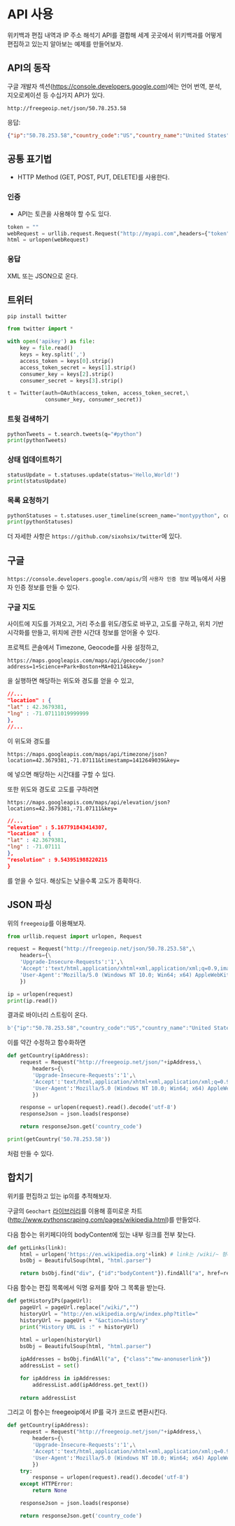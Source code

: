 # API 사용

위키백과 편집 내역과 IP 주소 해석기 API를 결합해 세계 곳곳에서 위키백과를 어떻게 편집하고 있는지 알아보는 예제를 만들어보자.

## API의 동작

구글 개발자 섹션(https://console.developers.google.com)에는 언어 번역, 분석, 지오로케이션 등 수십가지 API가 있다.

`http://freegeoip.net/json/50.78.253.58`

응답:

```json
{"ip":"50.78.253.58","country_code":"US","country_name":"United States","region_code":"MA","region_name":"Massachusetts","city":"Boston","zip_code":"02116","time_zone":"America/New_York","latitude":42.3496,"longitude":-71.0746,"metro_code":506}
```

## 공통 표기법

* HTTP Method (GET, POST, PUT, DELETE)를 사용한다.

### 인증

* API는 토큰을 사용해야 할 수도 있다.

```py
token = ""
webRequest = urllib.request.Request("http://myapi.com",headers={"token":token})
html = urlopen(webRequest)
```

### 응답

XML 또는 JSON으로 온다.

## 트위터

`pip install twitter`

```py
from twitter import *

with open('apikey') as file:
    key = file.read()
    keys = key.split(',')
    access_token = keys[0].strip()
    access_token_secret = keys[1].strip()
    consumer_key = keys[2].strip()
    consumer_secret = keys[3].strip()

t = Twitter(auth=OAuth(access_token, access_token_secret,\
            consumer_key, consumer_secret))
```


### 트윗 검색하기

```py
pythonTweets = t.search.tweets(q="#python")
print(pythonTweets)
```

### 상태 업데이트하기

```py
statusUpdate = t.statuses.update(status='Hello,World!')
print(statusUpdate)
```

### 목록 요청하기

```py
pythonStatuses = t.statuses.user_timeline(screen_name="montypython", count=5)
print(pythonStatuses)
```

더 자세한 사항은 `https://github.com/sixohsix/twitter`에 있다.

## 구글

`https://console.developers.google.com/apis/`의 `사용자 인증 정보` 메뉴에서 사용자 인증 정보를 만들 수 있다.

### 구글 지도

사이트에 지도를 가져오고, 거리 주소를 위도/경도로 바꾸고, 고도를 구하고, 위치 기반 시각화를 만들고, 위치에 관한 시간대 정보를 얻어올 수 있다.

프로젝트 콘솔에서 Timezone, Geocode를 사용 설정하고,

`https://maps.googleapis.com/maps/api/geocode/json?address=1+Science+Park+Boston+MA+02114&key=`

을 실행하면 해당하는 위도와 경도를 얻을 수 있고,

```json
//...
"location" : {
"lat" : 42.3679381,
"lng" : -71.07111019999999
},
//...
```

이 위도와 경도를

`https://maps.googleapis.com/maps/api/timezone/json?location=42.3679381,-71.07111&timestamp=1412649039&key=`

에 넣으면 해당하는 시간대를 구할 수 있다.

또한 위도와 경도로 고도를 구하려면

`https://maps.googleapis.com/maps/api/elevation/json?locations=42.3679381,-71.07111&key=`

```json
//...
"elevation" : 5.167791843414307,
"location" : {
"lat" : 42.3679381,
"lng" : -71.07111
},
"resolution" : 9.543951988220215
}
```

를 얻을 수 있다. 해상도는 낮을수록 고도가 종확하다.

## JSON 파싱

위의 `freegeoip`를 이용해보자.

```py
from urllib.request import urlopen, Request

request = Request("http://freegeoip.net/json/50.78.253.58",\
    headers={\
    'Upgrade-Insecure-Requests':'1',\
    'Accept':'text/html,application/xhtml+xml,application/xml;q=0.9,image/webp,image/apng,*/*;q=0.8',\
    'User-Agent':'Mozilla/5.0 (Windows NT 10.0; Win64; x64) AppleWebKit/537.36 (KHTML, like Gecko) Chrome/64.0.3282.167 Safari/537.36',\
    })

ip = urlopen(request)
print(ip.read())
```

결과로 바이너리 스트링이 온다.

```py
b'{"ip":"50.78.253.58","country_code":"US","country_name":"United States","region_code":"MA","region_name":"Massachusetts","city":"Boston","zip_code":"02116","time_zone":"America/New_York","latitude":42.3496,"longitude":-71.0746,"metro_code":506}\n'
```

이를 약간 수정하고 함수화하면

```py
def getCountry(ipAddress):
    request = Request("http://freegeoip.net/json/"+ipAddress,\
        headers={\
        'Upgrade-Insecure-Requests':'1',\
        'Accept':'text/html,application/xhtml+xml,application/xml;q=0.9,image/webp,image/apng,*/*;q=0.8',\
        'User-Agent':'Mozilla/5.0 (Windows NT 10.0; Win64; x64) AppleWebKit/537.36 (KHTML, like Gecko) Chrome/64.0.3282.167 Safari/537.36',\
        })

    response = urlopen(request).read().decode('utf-8')
    responseJson = json.loads(response)

    return responseJson.get('country_code')

print(getCountry('50.78.253.58'))
```

처럼 만들 수 있다.

## 합치기

위키를 편집하고 있는 ip의를 추적해보자.

구글의 `Geochart` [라이브러리](https://developers.google.com/chart/interactive/docs/gallery/geochart)를 이용해 흥미로운 차트(http://www.pythonscraping.com/pages/wikipedia.html)를 만들었다.

다음 함수는 위키페디아의 bodyContent에 있는 내부 링크를 전부 찾는다.

```py
def getLinks(link):    
    html = urlopen('https://en.wikipedia.org'+link) # link는 /wiki/~ 형태로 반환된다.
    bsObj = BeautifulSoup(html, "html.parser")

    return bsObj.find("div", {"id":"bodyContent"}).findAll("a", href=re.compile('^(/wiki/)((?!:).)*$'))
```

다음 함수는 편집 목록에서 익명 유저를 찾아 그 목록을 받는다.

```py
def getHistoryIPs(pageUrl):
    pageUrl = pageUrl.replace("/wiki/","")
    historyUrl = "http://en.wikipedia.org/w/index.php?title="
    historyUrl += pageUrl + "&action=history"
    print("History URL is :" + historyUrl)
    
    html = urlopen(historyUrl)
    bsObj = BeautifulSoup(html, "html.parser")

    ipAddresses = bsObj.findAll("a", {"class":"mw-anonuserlink"})
    addressList = set()

    for ipAddress in ipAddresses:
        addressList.add(ipAddress.get_text())
    
    return addressList
```

그리고 이 함수는 freegeoip에서 IP를 국가 코드로 변환시킨다.

```py
def getCountry(ipAddress):
    request = Request("http://freegeoip.net/json/"+ipAddress,\
        headers={\
        'Upgrade-Insecure-Requests':'1',\
        'Accept':'text/html,application/xhtml+xml,application/xml;q=0.9,image/webp,image/apng,*/*;q=0.8',\
        'User-Agent':'Mozilla/5.0 (Windows NT 10.0; Win64; x64) AppleWebKit/537.36 (KHTML, like Gecko) Chrome/64.0.3282.167 Safari/537.36',\
        })
    try:
        response = urlopen(request).read().decode('utf-8')
    except HTTPError:
        return None

    responseJson = json.loads(response)

    return responseJson.get('country_code')
```

